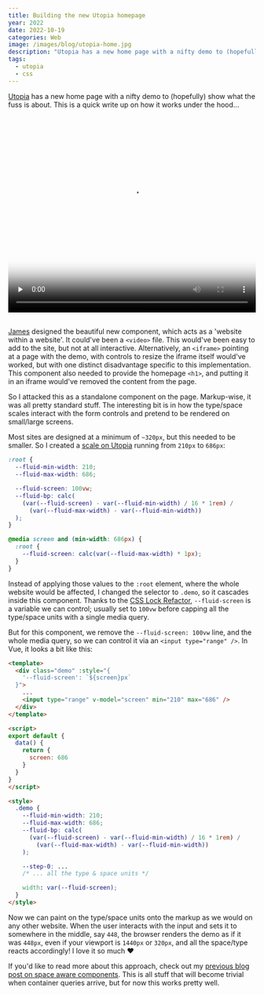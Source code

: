 ```yaml
---
title: Building the new Utopia homepage
year: 2022
date: 2022-10-19
categories: Web
image: /images/blog/utopia-home.jpg
description: "Utopia has a new home page with a nifty demo to (hopefully) show what the fuss is about. Here's how it works."
tags:
  - utopia
  - css
---
```


[Utopia](https://utopia.fyi) has a new home page with a nifty demo to (hopefully) show what the fuss is about. This is a quick write up on how it works under the hood...

<div style="position: relative; padding-bottom: 73.77%; padding-top: 30px; margin-bottom: 30px; height: 0; overflow: hidden;">
  <video src="https://trysmudford.com/images/blog/utopia-home.mp4" poster="https://trysmudford.com/images/blog/utopia-home.jpg" loop style="position: absolute; top: 0; left: 0; width: 100%; height: 100%;" preload="none" controls></video>
</div>

[James](https://twitter.com/j98) designed the beautiful new component, which acts as a 'website within a website'. It could've been a `<video>` file. This would've been easy to add to the site, but not at all interactive. Alternatively, an `<iframe>` pointing at a page with the demo, with controls to resize the iframe itself would've worked, but with one distinct disadvantage specific to this implementation. This component also needed to provide the homepage `<h1>`, and putting it in an iframe would've removed the content from the page.

So I attacked this as a standalone component on the page. Markup-wise, it was all pretty standard stuff. The interesting bit is in how the type/space scales interact with the form controls and pretend to be rendered on small/large screens.

Most sites are designed at a minimum of `~320px`, but this needed to be smaller. So I created a [scale on Utopia](https://utopia.fyi/type/calculator/?c=210,12.5,1.2,686,16,1.25,5,0,&s=0.75%7C0.5%7C0.25,1.5%7C2%7C3%7C4%7C6,s-l) running from `210px` to `686px`:

```css
:root {
  --fluid-min-width: 210;
  --fluid-max-width: 686;

  --fluid-screen: 100vw;
  --fluid-bp: calc(
    (var(--fluid-screen) - var(--fluid-min-width) / 16 * 1rem) /
      (var(--fluid-max-width) - var(--fluid-min-width))
  );
}

@media screen and (min-width: 686px) {
  :root {
    --fluid-screen: calc(var(--fluid-max-width) * 1px);
  }
}
```

Instead of applying those values to the `:root` element, where the whole website would be affected, I changed the selector to `.demo`, so it cascades inside this component. Thanks to the [CSS Lock Refactor](https://www.trysmudford.com/blog/refactoring-css-locks/), `--fluid-screen` is a variable we can control; usually set to `100vw` before capping all the type/space units with a single media query.

But for this component, we remove the `--fluid-screen: 100vw` line, and the whole media query, so we can control it via an `<input type="range" />`. In Vue, it looks a bit like this:

```html
<template>
  <div class="demo" :style="{
    '--fluid-screen': `${screen}px`
  }">
    ...
    <input type="range" v-model="screen" min="210" max="686" />
  </div>
</template>

<script>
export default {
  data() {
    return {
      screen: 686
    }
  }
}
</script>

<style>
  .demo {
    --fluid-min-width: 210;
    --fluid-max-width: 686;
    --fluid-bp: calc(
      (var(--fluid-screen) - var(--fluid-min-width) / 16 * 1rem) /
        (var(--fluid-max-width) - var(--fluid-min-width))
    );

    --step-0: ...
    /* ... all the type & space units */

    width: var(--fluid-screen);
  }
</style>
```

Now we can paint on the type/space units onto the markup as we would on any other website. When the user interacts with the input and sets it to somewhere in the middle, say `448`, the browser renders the demo as if it was `448px`, even if your viewport is `1440px` or `320px`, and all the space/type reacts accordingly! I love it so much ❤️


If you'd like to read more about this approach, check out my [previous blog post on space aware components](https://www.trysmudford.com/blog/space-aware-components/). This is all stuff that will become trivial when container queries arrive, but for now this works pretty well.
